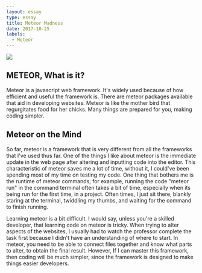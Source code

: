 ```yaml
---
layout: essay
type: essay
title: Meteor Madness
date: 2017-10-25
labels:
  - Meteor
---
```


<img class = "ui medium centered image" src = "https://d14xs1qewsqjcd.cloudfront.net/assets/og-image-logo.png">

## METEOR, What is it?

Meteor is a javascript web framework. It's widely used because of how efficient and useful the framework is. There are meteor packages available that aid in developing websites. Meteor is like the mother bird that regurgitates food for her chicks. Many things are prepared for you, making coding simpler.

## Meteor on the Mind

So far, meteor is a framework that is very different from all the frameworks that I've used thus far. One of the things I like about meteor is the immediate update in the web page after altering and inputting code into the editor. This characteristic of meteor saves me a lot of time, without it, I could've been spending most of my time on testing my code. One thing that bothers me is the runtime of meteor commands; for example, running the code "meteor run" in the command terminal often takes a bit of time, especially when its being run for the first time, in a project. Often times, I just sit there, blankly staring at the terminal, twiddling my thumbs, and waiting for the command to finish running. 

Learning meteor is a bit difficult. I would say, unless you're a skilled developer, that learning code on meteor is tricky. When trying to alter aspects of the websites, I usually had to watch the professor complete the task first because I didn't have an understanding of where to start. In meteor, you need to be able to connect files together and know what parts to alter, to obtain the final result. However, If I can master this framework, then coding will be much simpler, since the framework is designed to make things easier developers.
